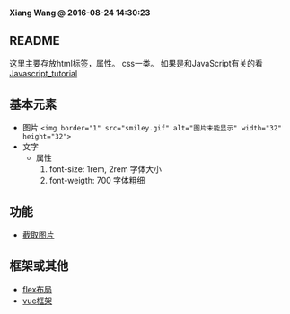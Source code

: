 #### Xiang Wang @ 2016-08-24 14:30:23

## README
这里主要存放html标签，属性。 css一类。 如果是和JavaScript有关的看[Javascript_tutorial](https://github.com/ramwin/javascript_tutorial.git/)

## 基本元素
* 图片
    `<img border="1" src="smiley.gif" alt="图片未能显示" width="32" height="32">`
* 文字
    * 属性
        1. font-size: 1rem, 2rem  字体大小
        2. font-weigth: 700 字体粗细


## 功能
* [截取图片](./cropper图片截取.html)


## 框架或其他
* [flex布局](./flex/README.md)
* [vue框架](./vue/README.md)
